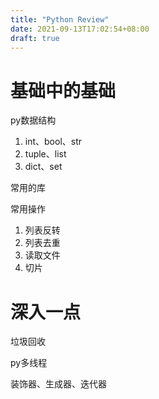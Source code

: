 ```yaml
---
title: "Python Review"
date: 2021-09-13T17:02:54+08:00
draft: true
---
```


# 基础中的基础

py数据结构

1. int、bool、str
2. tuple、list
3. dict、set

常用的库

常用操作

1. 列表反转
2. 列表去重
3. 读取文件
4. 切片

# 深入一点

垃圾回收

py多线程

装饰器、生成器、迭代器

